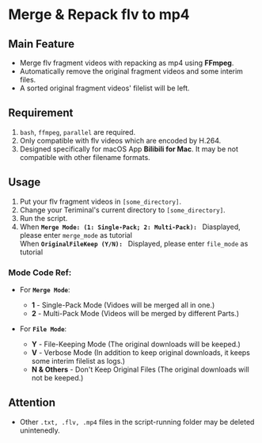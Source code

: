 # Merge & Repack flv to mp4

## Main Feature
- Merge flv fragment videos with repacking as mp4 using **FFmpeg**.
- Automatically remove the original fragment videos and some interim files.
- A sorted original fragment videos' filelist will be left.

## Requirement
1. `bash`, `ffmpeg`, `parallel` are required.
2. Only compatible with flv videos which are encoded by H.264.
3. Designed specifically for macOS App **Bilibili for Mac**. It may be not compatible with other filename formats.

## Usage
1. Put your flv fragment videos in `[some_directory]`.
2. Change your Teriminal's current directory to `[some_directory]`.
3. Run the script.
4. When **`Merge Mode: (1: Single-Pack; 2: Multi-Pack): `** Diasplayed, please enter `merge_mode` as tutorial  
   When **`OriginalFileKeep (Y/N): `** Displayed, please enter `file_mode` as tutorial

### Mode Code Ref:

- For **`Merge Mode`**: 
	- **1** - Single-Pack Mode (Vidoes will be merged all in one.)
	- **2** - Multi-Pack Mode (Videos will be merged by different Parts.)

- For **`File Mode`**: 
	- **Y** - File-Keeping Mode (The original downloads will be keeped.)
	- **V** - Verbose Mode (In addition to keep original downloads, it keeps some interim filelist as logs.)
	- **N & Others** - Don't Keep Original Files (The original downloads will not be keeped.)

	
## Attention
- Other `.txt, .flv, .mp4` files in the script-running folder may be deleted unintenedly.